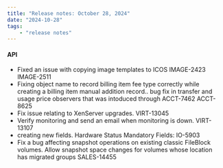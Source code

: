 ```yaml
---
title: "Release notes: October 28, 2024"
date: "2024-10-28"
tags:
    - "release notes"
---
```


#### API

- Fixed an issue with copying image templates to ICOS IMAGE-2423 IMAGE-2511
- Fixing object name to record billing item fee type correctly while creating a billing item manual addition record.. bug fix in transfer and usage price observers that was intoduced through ACCT-7462 ACCT-8625
- Fix issue relating to XenServer upgrades. VIRT-13045
- Verify monitoring and send an email when monitoring is down. VIRT-13107
- creating new fields. Hardware Status Mandatory Fields: IO-5903
- Fix a bug affecting snapshot operations on existing classic FileBlock volumes. Allow snapshot space changes for volumes whose location has migrated groups SALES-14455